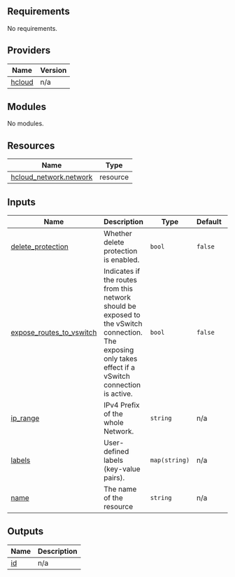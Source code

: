 <!-- BEGIN_TF_DOCS -->
## Requirements

No requirements.

## Providers

| Name | Version |
|------|---------|
| <a name="provider_hcloud"></a> [hcloud](#provider\_hcloud) | n/a |

## Modules

No modules.

## Resources

| Name | Type |
|------|------|
| [hcloud_network.network](https://registry.terraform.io/providers/hashicorp/hcloud/latest/docs/resources/network) | resource |

## Inputs

| Name | Description | Type | Default | Required |
|------|-------------|------|---------|:--------:|
| <a name="input_delete_protection"></a> [delete\_protection](#input\_delete\_protection) | Whether delete protection is enabled. | `bool` | `false` | no |
| <a name="input_expose_routes_to_vswitch"></a> [expose\_routes\_to\_vswitch](#input\_expose\_routes\_to\_vswitch) | Indicates if the routes from this network should be exposed to the vSwitch connection. The exposing only takes effect if a vSwitch connection is active. | `bool` | `false` | no |
| <a name="input_ip_range"></a> [ip\_range](#input\_ip\_range) | IPv4 Prefix of the whole Network. | `string` | n/a | yes |
| <a name="input_labels"></a> [labels](#input\_labels) | User-defined labels (key-value pairs). | `map(string)` | n/a | yes |
| <a name="input_name"></a> [name](#input\_name) | The name of the resource | `string` | n/a | yes |

## Outputs

| Name | Description |
|------|-------------|
| <a name="output_id"></a> [id](#output\_id) | n/a |
<!-- END_TF_DOCS -->
